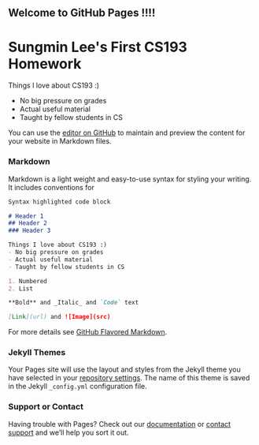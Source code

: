 ## Welcome to GitHub Pages !!!!
# Sungmin Lee's First CS193 Homework

Things I love about CS193 :)
- No big pressure on grades
- Actual useful material
- Taught by fellow students in CS

You can use the [editor on GitHub](https://github.com/kalutes/CS193_Fall18_Lab1/edit/master/index.md) to maintain and preview the content for your website in Markdown files.

### Markdown

Markdown is a light weight and easy-to-use syntax for styling your writing. It includes conventions for

```markdown
Syntax highlighted code block

# Header 1
## Header 2
### Header 3

Things I love about CS193 :)
- No big pressure on grades
- Actual useful material
- Taught by fellow students in CS

1. Numbered
2. List

**Bold** and _Italic_ and `Code` text

[Link](url) and ![Image](src)
```

For more details see [GitHub Flavored Markdown](https://guides.github.com/features/mastering-markdown/).

### Jekyll Themes

Your Pages site will use the layout and styles from the Jekyll theme you have selected in your [repository settings](https://github.com/kalutes/CS193_Fall18_Lab1/settings). The name of this theme is saved in the Jekyll `_config.yml` configuration file.

### Support or Contact

Having trouble with Pages? Check out our [documentation](https://help.github.com/categories/github-pages-basics/) or [contact support](https://github.com/contact) and we’ll help you sort it out.
